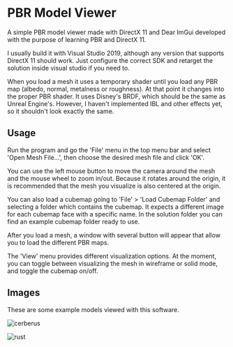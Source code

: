 # PBR Model Viewer

A simple PBR model viewer made with DirectX 11 and Dear ImGui developed with the purpose of learning PBR and DirectX 11.

I usually build it with Visual Studio 2019, although any version that supports DirectX 11 should work. Just configure the correct SDK and retarget the solution inside visual studio if you need to.

When you load a mesh it uses a temporary shader until you load any PBR map (albedo, normal, metalness or roughness). At that point it changes into the proper PBR shader.
It uses Disney's BRDF, which should be the same as Unreal Engine's. However, I haven't implemented IBL and other effects yet, so it shouldn't look exactly the same.

## Usage

Run the program and go the 'File' menu in the top menu bar and select 'Open Mesh File...', then choose the desired mesh file and click 'OK'.

You can use the left mouse button to move the camera around the mesh and the mouse wheel to zoom in/out.
Because it rotates around the origin, it is recommended that the mesh you visualize is also centered at the origin.

You can also load a cubemap going to 'File' > 'Load Cubemap Folder' and selecting a folder which contains the cubemap. It expects a different image for each cubemap face with a specific name. In the solution folder you can find an example cubemap folder ready to use.

After you load a mesh, a window with several button will appear that allow you to load the different PBR maps.

The 'View' menu provides different visualization options. At the moment, you can toggle between visualizing the mesh in wireframe or solid mode, and toggle the cubemap on/off.

## Images

These are some example models viewed with this software.

![cerberus](/images/cerberus.png)

![rust](/images/rust.png)
